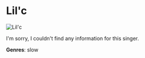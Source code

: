 # Lil'c

![Lil'c](lil'c.jpg)

I'm sorry, I couldn't find any information for this singer.

**Genres**: slow
